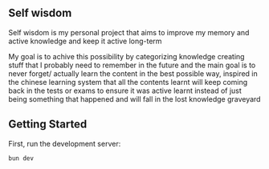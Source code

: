 ## Self wisdom

Self wisdom is my personal project that aims to improve my memory and active knowledge and keep it active long-term

My goal is to achive this possibility by categorizing knowledge creating stuff that I probably need to remember in the future and the main goal is to never forget/ actually learn the content in the best possible way, inspired in the chinese learning system that all the contents learnt will keep coming back in the tests or exams to ensure it was active learnt instead of just being something that happened and will fall in the lost knowledge graveyard

## Getting Started

First, run the development server:

```bash
bun dev
```